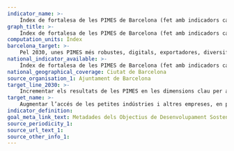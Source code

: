 ```yaml
---
indicator_name: >-
    Índex de fortalesa de les PIMES de Barcelona (fet amb indicadors capaços de mesurar les dimensions de la fita)
graph_title: >-
    Índex de fortalesa de les PIMES de Barcelona (fet amb indicadors capaços de mesurar les dimensions de la fita)
computation_units: Índex
barcelona_target: >-
    Pel 2030, unes PIMES més robustes, digitals, exportadores, diversificades, sostenibles i generadores de llocs de treball
national_indicator_available: >-
    Índex de fortalesa de les PIMES de Barcelona (fet amb indicadors capaços de mesurar les dimensions de la fita)
national_geographical_coverage: Ciutat de Barcelona 
source_organisation_1: Ajuntament de Barcelona
target_line_2030: >-
    Incrementar els resultats de les PIMES en les dimensions clau per a la seva millora: solidesa financera, digitalització, capacitat exportadora, diversificació sectorial, sostenibilitat ambiental i creació d’ocupació al sector industrial
target_name: >-
    Augmentar l’accés de les petites indústries i altres empreses, en particular en els països en desenvolupament, als serveis financers, incloent els crèdits assequibles, i la integració en les cadenes de valor i els mercats
indicator_definition:
goal_meta_link_text: Metadades dels Objectius de Desenvolupament Sostenible de les Nacions Unides (pdf 894kB)
source_periodicity_1: 
source_url_text_1: 
source_other_info_1: 
---
```


